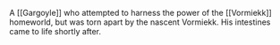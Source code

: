 A [[Gargoyle]] who attempted to harness the power of the [[Vormiekk]] homeworld, but was torn apart by the nascent Vormiekk. His intestines came to life shortly after.